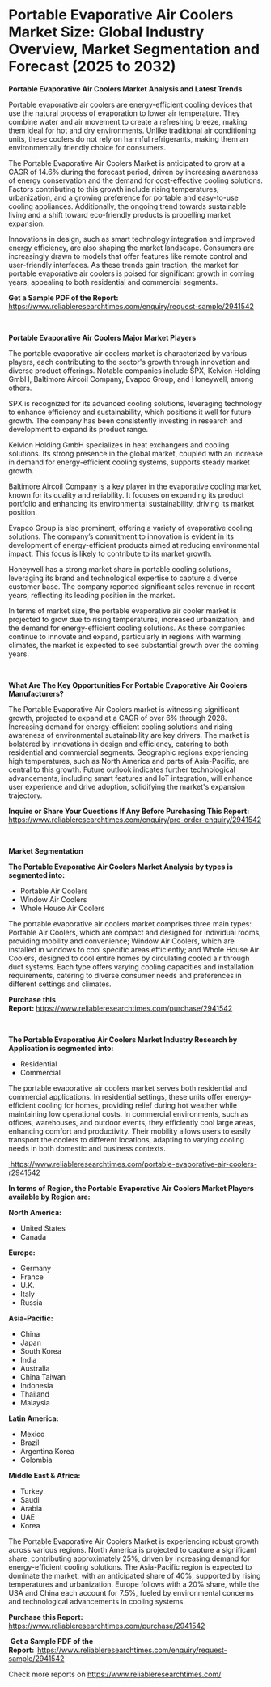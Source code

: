<p><h1>Portable Evaporative Air Coolers Market Size: Global Industry Overview, Market Segmentation and Forecast (2025 to 2032)</h1></p><p><strong>Portable Evaporative Air Coolers Market Analysis and Latest Trends</strong></p>
<p><p>Portable evaporative air coolers are energy-efficient cooling devices that use the natural process of evaporation to lower air temperature. They combine water and air movement to create a refreshing breeze, making them ideal for hot and dry environments. Unlike traditional air conditioning units, these coolers do not rely on harmful refrigerants, making them an environmentally friendly choice for consumers.</p><p>The Portable Evaporative Air Coolers Market is anticipated to grow at a CAGR of 14.6% during the forecast period, driven by increasing awareness of energy conservation and the demand for cost-effective cooling solutions. Factors contributing to this growth include rising temperatures, urbanization, and a growing preference for portable and easy-to-use cooling appliances. Additionally, the ongoing trend towards sustainable living and a shift toward eco-friendly products is propelling market expansion.</p><p>Innovations in design, such as smart technology integration and improved energy efficiency, are also shaping the market landscape. Consumers are increasingly drawn to models that offer features like remote control and user-friendly interfaces. As these trends gain traction, the market for portable evaporative air coolers is poised for significant growth in coming years, appealing to both residential and commercial segments.</p></p>
<p><strong>Get a Sample PDF of the Report:&nbsp;</strong> <a href="https://www.reliableresearchtimes.com/enquiry/request-sample/2941542?utm_campaign=3187&utm_medium=2&utm_source=Github&utm_content=ia&utm_term=15032025&utm_id=portable-evaporative-air-coolers">https://www.reliableresearchtimes.com/enquiry/request-sample/2941542</a></p>
<p>&nbsp;</p>
<p><strong>Portable Evaporative Air Coolers Major Market Players</strong></p>
<p><p>The portable evaporative air coolers market is characterized by various players, each contributing to the sector's growth through innovation and diverse product offerings. Notable companies include SPX, Kelvion Holding GmbH, Baltimore Aircoil Company, Evapco Group, and Honeywell, among others.</p><p>SPX is recognized for its advanced cooling solutions, leveraging technology to enhance efficiency and sustainability, which positions it well for future growth. The company has been consistently investing in research and development to expand its product range.</p><p>Kelvion Holding GmbH specializes in heat exchangers and cooling solutions. Its strong presence in the global market, coupled with an increase in demand for energy-efficient cooling systems, supports steady market growth. </p><p>Baltimore Aircoil Company is a key player in the evaporative cooling market, known for its quality and reliability. It focuses on expanding its product portfolio and enhancing its environmental sustainability, driving its market position.</p><p>Evapco Group is also prominent, offering a variety of evaporative cooling solutions. The company’s commitment to innovation is evident in its development of energy-efficient products aimed at reducing environmental impact. This focus is likely to contribute to its market growth.</p><p>Honeywell has a strong market share in portable cooling solutions, leveraging its brand and technological expertise to capture a diverse customer base. The company reported significant sales revenue in recent years, reflecting its leading position in the market.</p><p>In terms of market size, the portable evaporative air cooler market is projected to grow due to rising temperatures, increased urbanization, and the demand for energy-efficient cooling solutions. As these companies continue to innovate and expand, particularly in regions with warming climates, the market is expected to see substantial growth over the coming years.</p></p>
<p>&nbsp;</p>
<p><strong>What Are The Key Opportunities For Portable Evaporative Air Coolers Manufacturers?</strong></p>
<p><p>The Portable Evaporative Air Coolers market is witnessing significant growth, projected to expand at a CAGR of over 6% through 2028. Increasing demand for energy-efficient cooling solutions and rising awareness of environmental sustainability are key drivers. The market is bolstered by innovations in design and efficiency, catering to both residential and commercial segments. Geographic regions experiencing high temperatures, such as North America and parts of Asia-Pacific, are central to this growth. Future outlook indicates further technological advancements, including smart features and IoT integration, will enhance user experience and drive adoption, solidifying the market's expansion trajectory.</p></p>
<p><strong>Inquire or Share Your Questions If Any Before Purchasing This Report:</strong> <a href="https://www.reliableresearchtimes.com/enquiry/pre-order-enquiry/2941542?utm_campaign=3187&utm_medium=2&utm_source=Github&utm_content=ia&utm_term=15032025&utm_id=portable-evaporative-air-coolers">https://www.reliableresearchtimes.com/enquiry/pre-order-enquiry/2941542</a></p>
<p>&nbsp;</p>
<p><strong>Market Segmentation</strong></p>
<p><strong>The Portable Evaporative Air Coolers Market Analysis by types is segmented into:</strong></p>
<p><ul><li>Portable Air Coolers</li><li>Window Air Coolers</li><li>Whole House Air Coolers</li></ul></p>
<p><p>The portable evaporative air coolers market comprises three main types: Portable Air Coolers, which are compact and designed for individual rooms, providing mobility and convenience; Window Air Coolers, which are installed in windows to cool specific areas efficiently; and Whole House Air Coolers, designed to cool entire homes by circulating cooled air through duct systems. Each type offers varying cooling capacities and installation requirements, catering to diverse consumer needs and preferences in different settings and climates.</p></p>
<p><strong>Purchase this Report:&nbsp;</strong><a href="https://www.reliableresearchtimes.com/purchase/2941542?utm_campaign=3187&utm_medium=2&utm_source=Github&utm_content=ia&utm_term=15032025&utm_id=portable-evaporative-air-coolers">https://www.reliableresearchtimes.com/purchase/2941542</a></p>
<p>&nbsp;</p>
<p><strong>The Portable Evaporative Air Coolers Market Industry Research by Application is segmented into:</strong></p>
<p><ul><li>Residential</li><li>Commercial</li></ul></p>
<p><p>The portable evaporative air coolers market serves both residential and commercial applications. In residential settings, these units offer energy-efficient cooling for homes, providing relief during hot weather while maintaining low operational costs. In commercial environments, such as offices, warehouses, and outdoor events, they efficiently cool large areas, enhancing comfort and productivity. Their mobility allows users to easily transport the coolers to different locations, adapting to varying cooling needs in both domestic and business contexts.</p></p>
<p><a href="https://www.reliableresearchtimes.com/portable-evaporative-air-coolers-r2941542?utm_campaign=3187&utm_medium=2&utm_source=Github&utm_content=ia&utm_term=15032025&utm_id=portable-evaporative-air-coolers">&nbsp;https://www.reliableresearchtimes.com/portable-evaporative-air-coolers-r2941542</a></p>
<p><strong>In terms of Region, the Portable Evaporative Air Coolers Market Players available by Region are:</strong></p>
<p>
    <p> <strong> North America: </strong>
        <ul>
            <li>United States</li>
            <li>Canada</li>
        </ul>
        </p> 
    <p> <strong> Europe: </strong>
        <ul>
            <li>Germany</li>
            <li>France</li>
            <li>U.K.</li>
            <li>Italy</li>
            <li>Russia</li>
        </ul>
        </p> 
    <p> <strong> Asia-Pacific: </strong>
        <ul>
            <li>China</li>
            <li>Japan</li>
            <li>South Korea</li>
            <li>India</li>
            <li>Australia</li>
            <li>China Taiwan</li>
            <li>Indonesia</li>
            <li>Thailand</li>
            <li>Malaysia</li>
        </ul>
        </p> 
    <p> <strong> Latin America: </strong>
        <ul>
            <li>Mexico</li>
            <li>Brazil</li>
            <li>Argentina Korea</li>
            <li>Colombia</li>
        </ul>
        </p> 
    <p> <strong> Middle East & Africa: </strong>
        <ul>
            <li>Turkey</li>
            <li>Saudi</li>
            <li>Arabia</li>
            <li>UAE</li>
            <li>Korea</li>
        </ul>
    </p>
    </p>
<p><p>The Portable Evaporative Air Coolers Market is experiencing robust growth across various regions. North America is projected to capture a significant share, contributing approximately 25%, driven by increasing demand for energy-efficient cooling solutions. The Asia-Pacific region is expected to dominate the market, with an anticipated share of 40%, supported by rising temperatures and urbanization. Europe follows with a 20% share, while the USA and China each account for 7.5%, fueled by environmental concerns and technological advancements in cooling systems.</p></p>
<p><strong>Purchase this Report: </strong><a href="https://www.reliableresearchtimes.com/purchase/2941542?utm_campaign=3187&utm_medium=2&utm_source=Github&utm_content=ia&utm_term=15032025&utm_id=portable-evaporative-air-coolers">https://www.reliableresearchtimes.com/purchase/2941542</a></p>
<p>&nbsp;<strong>Get a Sample PDF of the Report:&nbsp;&nbsp;</strong><a href="https://www.reliableresearchtimes.com/enquiry/request-sample/2941542?utm_campaign=3187&utm_medium=2&utm_source=Github&utm_content=ia&utm_term=15032025&utm_id=portable-evaporative-air-coolers">https://www.reliableresearchtimes.com/enquiry/request-sample/2941542</a></p>
<p><strong></strong></p>
<p>Check more reports on <a href="https://www.reliableresearchtimes.com/?utm_campaign=3187&utm_medium=2&utm_source=Github&utm_content=ia&utm_term=15032025&utm_id=portable-evaporative-air-coolers">https://www.reliableresearchtimes.com/</a></p>